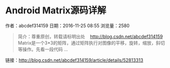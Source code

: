 # Android Matrix源码详解
作者：abcdef314159
日期：2016-11-25 08:55
浏览量：2580
> 简介：尊重原创，转载请标明出处    http://blog.csdn.net/abcdef314159
Matrix是一个3*3的矩阵，通过矩阵执行对图像的平移，旋转，缩放，斜切等操作。先看一段代码   ...

 链接：http://blog.csdn.net/abcdef314159/article/details/52813313
